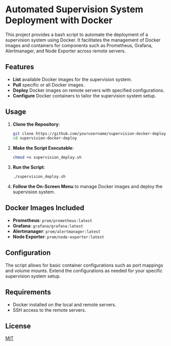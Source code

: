 # Automated Supervision System Deployment with Docker

This project provides a bash script to automate the deployment of a supervision system using Docker. It facilitates the management of Docker images and containers for components such as Prometheus, Grafana, Alertmanager, and Node Exporter across remote servers.

## Features

- **List** available Docker images for the supervision system.
- **Pull** specific or all Docker images.
- **Deploy** Docker images on remote servers with specified configurations.
- **Configure** Docker containers to tailor the supervision system setup.

## Usage

1. **Clone the Repository**:
    ```bash
    git clone https://github.com/yourusername/supervision-docker-deploy.git
    cd supervision-docker-deploy
    ```

2. **Make the Script Executable**:
    ```bash
    chmod +x supervision_deploy.sh
    ```

3. **Run the Script**:
    ```bash
    ./supervision_deploy.sh
    ```

4. **Follow the On-Screen Menu** to manage Docker images and deploy the supervision system.

## Docker Images Included

- **Prometheus**: `prom/prometheus:latest`
- **Grafana**: `grafana/grafana:latest`
- **Alertmanager**: `prom/alertmanager:latest`
- **Node Exporter**: `prom/node-exporter:latest`

## Configuration

The script allows for basic container configurations such as port mappings and volume mounts. Extend the configurations as needed for your specific supervision system setup.

## Requirements

- Docker installed on the local and remote servers.
- SSH access to the remote servers.

## License

[MIT](LICENSE)

